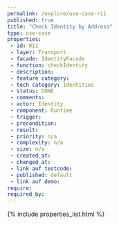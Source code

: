 ```yaml
---
permalink: /explore/use-case-ri1
published: true
title: "Check Identity by Address"
type: use-case
properties:
 - id: RI1
 - layer: Transport
 - facade: IdentityFacade
 - function: checkIdentity
 - description: 
 - feature category: 
 - tech category: Identities
 - status: DONE
 - comments: 
 - actor: Identity
 - component: Runtime
 - trigger: 
 - precondition: 
 - result: 
 - priority: n/a
 - complexity: n/a
 - size: n/a
 - created_at: 
 - changed_at: 
 - link auf testcode: 
 - published: default
 - link auf demo: 
require:
required_by:
---
```

{% include properties_list.html %}
